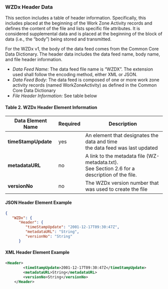 ### WZDx Header Data

This section includes a table of header information. Specifically, this includes placed at the beginning of the Work Zone Activity records and defines the content of the file and lists specific file attributes. It is considered supplemental data and is placed at the beginning of the block of data (i.e., the “body”) being stored and transmitted.

For the WZDx v1, the body of the data feed comes from the Common Core Data Dictionary.  The header data includes the data feed name, body name, and file header information.

- *Data Feed Name:* The data feed file name is “WZDX”. The extension used shall follow the encoding method, either XML or JSON. 
- *Data Feed Body:* The data feed is composed of one or more work zone activity records (named WorkZoneActivity) as defined in the Common Core Data Dictionary
- *File Header Information:* See table below

#### Table 2. WZDx Header Element Information
Data Element Name | Required | Description
----------------- | -------- | -----------
**timeStampUpdate** | yes | An element that designates the data and time<br>the data feed was last updated
**metadataURL** | no | A link to the metadata file (WZ-metadata.txt).<br>See Section 2.6 for a description of the file.
**versionNo** | no | The WZDx version number that was used to create the file

#### JSON Header Element Example
```json
{
   "WZDx": {
      "Header": {
         "timeStampUpdate": "2001-12-17T09:30:47Z",
         "metadataURL": "String",
         "versionNo": "String"
      }   
```

#### XML Header Element Example

```xml
<Header>
		<timeStampUpdate>2001-12-17T09:30:47Z</timeStampUpdate>
		<metadataURL>String</metadataURL>
		<versionNo>String</versionNo>
	</Header>
```
